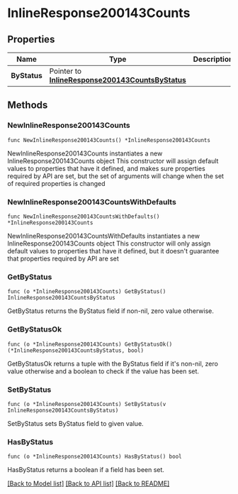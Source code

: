 # InlineResponse200143Counts

## Properties

Name | Type | Description | Notes
------------ | ------------- | ------------- | -------------
**ByStatus** | Pointer to [**InlineResponse200143CountsByStatus**](InlineResponse200143CountsByStatus.md) |  | [optional] 

## Methods

### NewInlineResponse200143Counts

`func NewInlineResponse200143Counts() *InlineResponse200143Counts`

NewInlineResponse200143Counts instantiates a new InlineResponse200143Counts object
This constructor will assign default values to properties that have it defined,
and makes sure properties required by API are set, but the set of arguments
will change when the set of required properties is changed

### NewInlineResponse200143CountsWithDefaults

`func NewInlineResponse200143CountsWithDefaults() *InlineResponse200143Counts`

NewInlineResponse200143CountsWithDefaults instantiates a new InlineResponse200143Counts object
This constructor will only assign default values to properties that have it defined,
but it doesn't guarantee that properties required by API are set

### GetByStatus

`func (o *InlineResponse200143Counts) GetByStatus() InlineResponse200143CountsByStatus`

GetByStatus returns the ByStatus field if non-nil, zero value otherwise.

### GetByStatusOk

`func (o *InlineResponse200143Counts) GetByStatusOk() (*InlineResponse200143CountsByStatus, bool)`

GetByStatusOk returns a tuple with the ByStatus field if it's non-nil, zero value otherwise
and a boolean to check if the value has been set.

### SetByStatus

`func (o *InlineResponse200143Counts) SetByStatus(v InlineResponse200143CountsByStatus)`

SetByStatus sets ByStatus field to given value.

### HasByStatus

`func (o *InlineResponse200143Counts) HasByStatus() bool`

HasByStatus returns a boolean if a field has been set.


[[Back to Model list]](../README.md#documentation-for-models) [[Back to API list]](../README.md#documentation-for-api-endpoints) [[Back to README]](../README.md)


